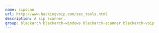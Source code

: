 ```yaml
---
name: sipscan
url: http://www.hackingvoip.com/sec_tools.html
description: A sip scanner.
group: blackarch blackarch-windows blackarch-scanner blackarch-voip
---
```

